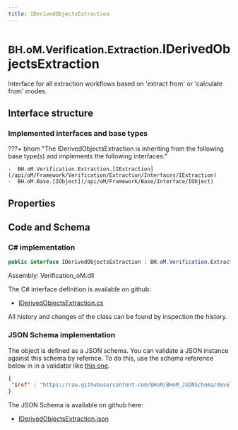 ```yaml
---
title: IDerivedObjectsExtraction
---
```


# <small>BH.oM.Verification.Extraction.</small>**IDerivedObjectsExtraction**

Interface for all extraction workflows based on 'extract from' or 'calculate from' modes.

## Interface structure

### Implemented interfaces and base types

???+ bhom "The IDerivedObjectsExtraction is inheriting from the following base type(s) and implements the following interfaces:"

    -  BH.oM.Verification.Extraction.[IExtraction](/api/oM/Framework/Verification/Extraction/Interfaces/IExtraction)
    -  BH.oM.Base.[IObject](/api/oM/Framework/Base/Interface/IObject)


## Properties

## Code and Schema

### C# implementation

``` C# title="C#"
public interface IDerivedObjectsExtraction : BH.oM.Verification.Extraction.IExtraction, BH.oM.Base.IObject
```

Assembly: Verification_oM.dll

The C# interface definition is available on github:

- [IDerivedObjectsExtraction.cs](https://github.com/BHoM/BHoM/blob/develop/Verification_oM/Extraction\Interfaces\IDerivedObjectsExtraction.cs)

All history and changes of the class can be found by inspection the history.
### JSON Schema implementation

The object is defined as a JSON schema. You can validate a JSON instance against this schema by refernce. To do this, use the schema reference below in in a validator like [this one](https://www.jsonschemavalidator.net/).

``` json title="JSON Schema"
{
 "$ref" : "https://raw.githubusercontent.com/BHoM/BHoM_JSONSchema/develop/Verification_oM/Extraction/IDerivedObjectsExtraction.json"
}
```

The JSON Schema is available on github here:

- [IDerivedObjectsExtraction.json](https://github.com/BHoM/BHoM_JSONSchema/blob/develop/Verification_oM/Extraction/IDerivedObjectsExtraction.json)
